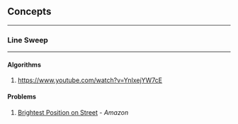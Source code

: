 ## Concepts

---

### Line Sweep

---

#### Algorithms

1. https://www.youtube.com/watch?v=YnIxejYW7cE

#### Problems

1. [Brightest Position on Street](https://leetcode.com/problems/brightest-position-on-street/description/) - <cite> Amazon </cite>
